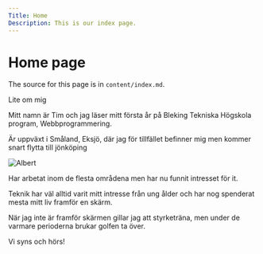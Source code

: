```yaml
---
Title: Home
Description: This is our index page.
---
```


Home page
==========================

The source for this page is in `content/index.md`.

Lite om mig

Mitt namn är Tim och jag läser mitt första år på Bleking Tekniska Högskola program, Webbprogrammering.

<p>Är uppväxt i Småland, Eksjö, där jag för tillfället befinner mig men kommer snart flytta till jönköping</p>

![Albert](image/Albert_Einstein.jpg)

<p>Har arbetat inom de flesta områdena men har nu funnit intresset för it.</p>

<p>Teknik har väl alltid varit mitt intresse från ung ålder och har nog spenderat mesta mitt liv framför en skärm.</p>

<p>När jag inte är framför skärmen gillar jag att styrketräna, men under de varmare perioderna brukar golfen ta över.</p>

<p>Vi syns och hörs!</p>
